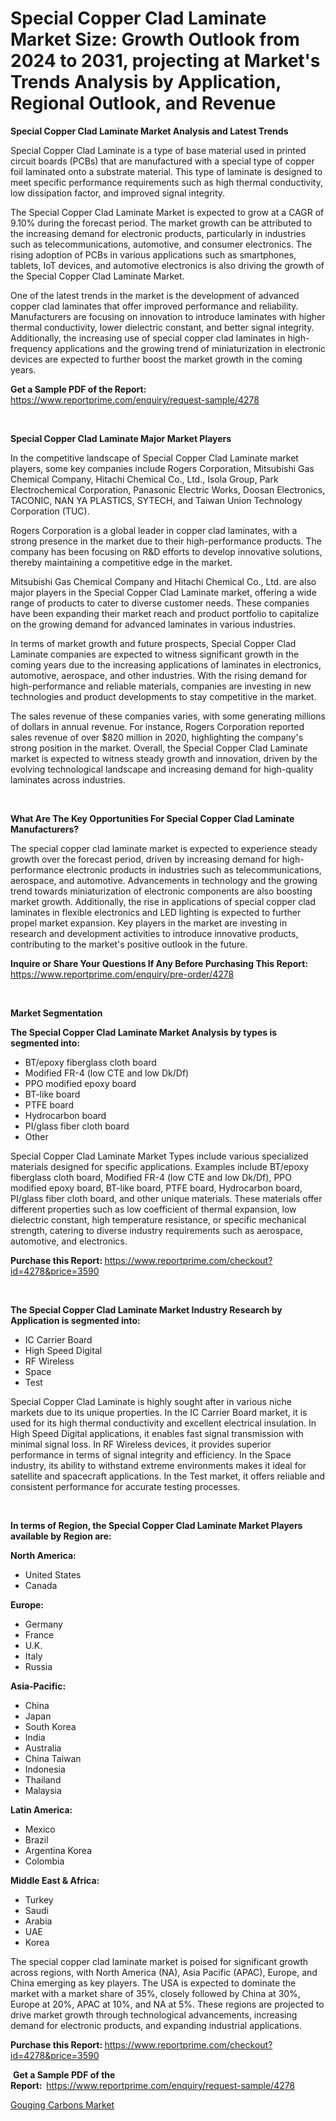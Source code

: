 <p><h1>Special Copper Clad Laminate Market Size: Growth Outlook from 2024 to 2031, projecting at Market's Trends Analysis by Application, Regional Outlook, and Revenue</h1></p><p><strong>Special Copper Clad Laminate Market Analysis and Latest Trends</strong></p>
<p><p>Special Copper Clad Laminate is a type of base material used in printed circuit boards (PCBs) that are manufactured with a special type of copper foil laminated onto a substrate material. This type of laminate is designed to meet specific performance requirements such as high thermal conductivity, low dissipation factor, and improved signal integrity.</p><p>The Special Copper Clad Laminate Market is expected to grow at a CAGR of 9.10% during the forecast period. The market growth can be attributed to the increasing demand for electronic products, particularly in industries such as telecommunications, automotive, and consumer electronics. The rising adoption of PCBs in various applications such as smartphones, tablets, IoT devices, and automotive electronics is also driving the growth of the Special Copper Clad Laminate Market.</p><p>One of the latest trends in the market is the development of advanced copper clad laminates that offer improved performance and reliability. Manufacturers are focusing on innovation to introduce laminates with higher thermal conductivity, lower dielectric constant, and better signal integrity. Additionally, the increasing use of special copper clad laminates in high-frequency applications and the growing trend of miniaturization in electronic devices are expected to further boost the market growth in the coming years.</p></p>
<p><strong>Get a Sample PDF of the Report:&nbsp;</strong> <a href="https://www.reportprime.com/enquiry/request-sample/4278">https://www.reportprime.com/enquiry/request-sample/4278</a></p>
<p>&nbsp;</p>
<p><strong>Special Copper Clad Laminate Major Market Players</strong></p>
<p><p>In the competitive landscape of Special Copper Clad Laminate market players, some key companies include Rogers Corporation, Mitsubishi Gas Chemical Company, Hitachi Chemical Co., Ltd., Isola Group, Park Electrochemical Corporation, Panasonic Electric Works, Doosan Electronics, TACONIC, NAN YA PLASTICS, SYTECH, and Taiwan Union Technology Corporation (TUC).</p><p>Rogers Corporation is a global leader in copper clad laminates, with a strong presence in the market due to their high-performance products. The company has been focusing on R&D efforts to develop innovative solutions, thereby maintaining a competitive edge in the market.</p><p>Mitsubishi Gas Chemical Company and Hitachi Chemical Co., Ltd. are also major players in the Special Copper Clad Laminate market, offering a wide range of products to cater to diverse customer needs. These companies have been expanding their market reach and product portfolio to capitalize on the growing demand for advanced laminates in various industries.</p><p>In terms of market growth and future prospects, Special Copper Clad Laminate companies are expected to witness significant growth in the coming years due to the increasing applications of laminates in electronics, automotive, aerospace, and other industries. With the rising demand for high-performance and reliable materials, companies are investing in new technologies and product developments to stay competitive in the market.</p><p>The sales revenue of these companies varies, with some generating millions of dollars in annual revenue. For instance, Rogers Corporation reported sales revenue of over $820 million in 2020, highlighting the company's strong position in the market. Overall, the Special Copper Clad Laminate market is expected to witness steady growth and innovation, driven by the evolving technological landscape and increasing demand for high-quality laminates across industries.</p></p>
<p>&nbsp;</p>
<p><strong>What Are The Key Opportunities For Special Copper Clad Laminate Manufacturers?</strong></p>
<p><p>The special copper clad laminate market is expected to experience steady growth over the forecast period, driven by increasing demand for high-performance electronic products in industries such as telecommunications, aerospace, and automotive. Advancements in technology and the growing trend towards miniaturization of electronic components are also boosting market growth. Additionally, the rise in applications of special copper clad laminates in flexible electronics and LED lighting is expected to further propel market expansion. Key players in the market are investing in research and development activities to introduce innovative products, contributing to the market's positive outlook in the future.</p></p>
<p><strong>Inquire or Share Your Questions If Any Before Purchasing This Report:</strong> <a href="https://www.reportprime.com/enquiry/pre-order/4278">https://www.reportprime.com/enquiry/pre-order/4278</a></p>
<p>&nbsp;</p>
<p><strong>Market Segmentation</strong></p>
<p><strong>The Special Copper Clad Laminate Market Analysis by types is segmented into:</strong></p>
<p><ul><li>BT/epoxy fiberglass cloth board</li><li>Modified FR-4 (low CTE and low Dk/Df)</li><li>PPO modified epoxy board</li><li>BT-like board</li><li>PTFE board</li><li>Hydrocarbon board</li><li>PI/glass fiber cloth board</li><li>Other</li></ul></p>
<p><p>Special Copper Clad Laminate Market Types include various specialized materials designed for specific applications. Examples include BT/epoxy fiberglass cloth board, Modified FR-4 (low CTE and low Dk/Df), PPO modified epoxy board, BT-like board, PTFE board, Hydrocarbon board, PI/glass fiber cloth board, and other unique materials. These materials offer different properties such as low coefficient of thermal expansion, low dielectric constant, high temperature resistance, or specific mechanical strength, catering to diverse industry requirements such as aerospace, automotive, and electronics.</p></p>
<p><strong>Purchase this Report:&nbsp;</strong><a href="https://www.reportprime.com/checkout?id=4278&price=3590">https://www.reportprime.com/checkout?id=4278&price=3590</a></p>
<p>&nbsp;</p>
<p><strong>The Special Copper Clad Laminate Market Industry Research by Application is segmented into:</strong></p>
<p><ul><li>IC Carrier Board</li><li>High Speed Digital</li><li>RF Wireless</li><li>Space</li><li>Test</li></ul></p>
<p><p>Special Copper Clad Laminate is highly sought after in various niche markets due to its unique properties. In the IC Carrier Board market, it is used for its high thermal conductivity and excellent electrical insulation. In High Speed Digital applications, it enables fast signal transmission with minimal signal loss. In RF Wireless devices, it provides superior performance in terms of signal integrity and efficiency. In the Space industry, its ability to withstand extreme environments makes it ideal for satellite and spacecraft applications. In the Test market, it offers reliable and consistent performance for accurate testing processes.</p></p>
<p>&nbsp;</p>
<p><strong>In terms of Region, the Special Copper Clad Laminate Market Players available by Region are:</strong></p>
<p>
    <p> <strong> North America: </strong>
        <ul>
            <li>United States</li>
            <li>Canada</li>
        </ul>
        </p> 
    <p> <strong> Europe: </strong>
        <ul>
            <li>Germany</li>
            <li>France</li>
            <li>U.K.</li>
            <li>Italy</li>
            <li>Russia</li>
        </ul>
        </p> 
    <p> <strong> Asia-Pacific: </strong>
        <ul>
            <li>China</li>
            <li>Japan</li>
            <li>South Korea</li>
            <li>India</li>
            <li>Australia</li>
            <li>China Taiwan</li>
            <li>Indonesia</li>
            <li>Thailand</li>
            <li>Malaysia</li>
        </ul>
        </p> 
    <p> <strong> Latin America: </strong>
        <ul>
            <li>Mexico</li>
            <li>Brazil</li>
            <li>Argentina Korea</li>
            <li>Colombia</li>
        </ul>
        </p> 
    <p> <strong> Middle East & Africa: </strong>
        <ul>
            <li>Turkey</li>
            <li>Saudi</li>
            <li>Arabia</li>
            <li>UAE</li>
            <li>Korea</li>
        </ul>
    </p>
    </p>
<p><p>The special copper clad laminate market is poised for significant growth across regions, with North America (NA), Asia Pacific (APAC), Europe, and China emerging as key players. The USA is expected to dominate the market with a market share of 35%, closely followed by China at 30%, Europe at 20%, APAC at 10%, and NA at 5%. These regions are projected to drive market growth through technological advancements, increasing demand for electronic products, and expanding industrial applications.</p></p>
<p><strong>Purchase this Report: </strong><a href="https://www.reportprime.com/checkout?id=4278&price=3590">https://www.reportprime.com/checkout?id=4278&price=3590</a></p>
<p>&nbsp;<strong>Get a Sample PDF of the Report:&nbsp;&nbsp;</strong><a href="https://www.reportprime.com/enquiry/request-sample/4278">https://www.reportprime.com/enquiry/request-sample/4278</a></p>
<p><strong></strong></p>
<p><p><a href="https://full-wildebeest-80b.notion.site/Gouging-Carbons-Market-Centers-on-Aspects-such-as-Market-Growth-Market-Share-Market-Opportunity-a-f9ff315d78a0422a9f4eb89a49965197">Gouging Carbons Market</a></p></p>
